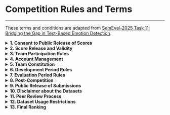 # Competition Rules and Terms
---

These terms and conditions are adapted from [SemEval-2025 Task 11: Bridging the Gap in Text-Based Emotion Detection](https://www.codabench.org/competitions/3863/).

<details>
<summary><strong>1. Consent to Public Release of Scores</strong></summary>

- By submitting results, you consent to the public release of your scores  
  - on the competition website  
  - at the designated workshop  
  - in associated proceedings  
- Task organizers have discretion over the release and choice of metrics.  
- Scores may include  
  - automatic and manual quantitative judgments  
  - qualitative judgments  
  - other metrics as deemed appropriate  

</details>

<details>
<summary><strong>2. Score Release and Validity</strong></summary>

- Task organizers reserve the right to withhold scores for  
  - incomplete submissions  
  - erroneous submissions  
  - deceptive submissions  
  - rule-violating submissions  
- Inclusion of a submission’s scores does **not** constitute endorsement.  

</details>

<details>
<summary><strong>3. Team Participation Rules</strong></summary>

- Participants may be involved in **only one** team.  
- Exceptions may be granted with prior approval from organizers.  

</details>

<details>
<summary><strong>4. Account Management</strong></summary>

- Each team must create and use exactly **one** account on the designated platform.  

</details>

<details>
<summary><strong>5. Team Constitution</strong></summary>

- Team membership cannot be changed after the evaluation period begins.  

</details>

<details>
<summary><strong>6. Development Period Rules</strong></summary>

- Teams can submit up to **999** submissions.  
- The leaderboard is public.  
- Warnings and errors are visible for each submission.  

</details>

<details>
<summary><strong>7. Evaluation Period Rules</strong></summary>

- Teams are limited to **3** submissions.  
- Only the final submission is considered official.  
- Warnings and errors are visible for each submission.  

</details>

<details>
<summary><strong>8. Post-Competition</strong></summary>

- Gold labels will be released after the competition.  
- Teams are encouraged to report results on all system variants in their description paper.  
- Official submission results must be clearly indicated.  

</details>

<details>
<summary><strong>9. Public Release of Submissions</strong></summary>

- Final team submissions may be made public after the evaluation period.  

</details>

<details>
<summary><strong>10. Disclaimer about the Datasets</strong></summary>

- Organizers and affiliated institutions provide **no warranties** on dataset correctness or completeness.  
- They are **not liable** for dataset access or usage.  

</details>

<details>
<summary><strong>11. Peer Review Process</strong></summary>

- Each participant will review another team’s system description paper.  

</details>

<details>
<summary><strong>12. Dataset Usage Restrictions</strong></summary>

- Datasets should be used **only for scientific or research purposes**.  
- Any other use is explicitly prohibited.  
- Datasets must **not** be redistributed or shared with third parties.  
- Interested parties should be directed to the official website.  

</details>

<details>
<summary><strong>13. Final Ranking</strong></summary>

- To be included in the official task ranking, you **MUST** submit a system description paper.  

</details>

